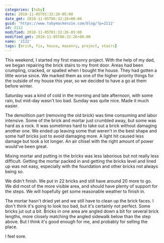 ```yaml
---
categories: [toby]
date: 2018-11-05T01:32:26-05:00
date_gmt: 2018-11-05T06:32:26+00:00
guid: 'https://www.tobymackenzie.com/blog/?p=2112'
id: 2112
modified: 2018-11-05T01:32:26-05:00
modified_gmt: 2018-11-05T06:32:26+00:00
name: '2112'
tags: [brick, fix, house, masonry, project, stairs]
---
```


This weekend, I started my first masonry project.<!--more-->  With the help of my dad, we began repairing the brick stairs to my front door.  Areas had been crumpling, cracked, or spalled when I bought the house.  They had gotten a little worse since.  We marked them as one of the higher priority things for the outside of my house this year, so we decided to have a go at them before winter.

Saturday was a kind of cold in the morning and late afternoon, with some rain, but mid-day wasn't too bad.  Sunday was quite nice.  Made it much easier.

The demolition part (removing the old brick) was time consuming and labor intensive.  Some of the brick and mortar just crumbled away, but some was hard as a rock.  It was sometimes hard to take out a brick without damaging another one.  We ended up leaving some that weren't in the best shape and some half bricks just to avoid damaging more.  A light hit caused less damage but took a lot longer.  An air chisel with the right amount of power would've been great.

Mixing mortar and putting in the bricks was less laborious but not really less difficult.  Getting the mortar packed in and getting the bricks level and lined up was not easy, especially with the foundation and other bricks not always being so.

We didn't finish.  We put in 22 bricks and still have around 20 more to go.  We did most of the more visible area, and should have plenty of support for the steps.  We will hopefully get some reasonable weather to finish in.

The mortar hasn't dried yet and we still have to clean up the brick faces.  I don't think it's going to look too bad, but it's certainly not perfect.  Some bricks jut out a bit.  Bricks in one area are angled down a bit for several brick lengths, more closely matching the angled sidewalk below than the step above.  But I think it's good enough for me, and probably for selling the place.

I feel sore.
